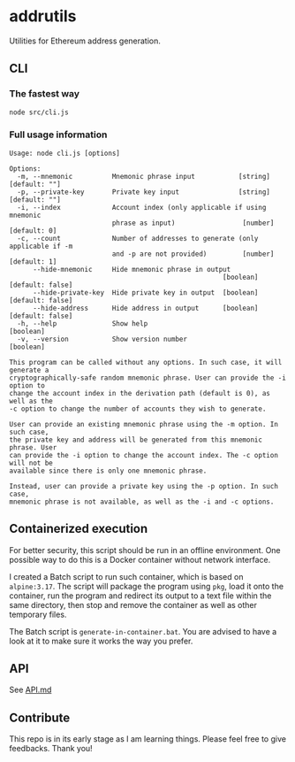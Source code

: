 # addrutils

Utilities for Ethereum address generation.

## CLI

### The fastest way

```bash
node src/cli.js
```

### Full usage information

```
Usage: node cli.js [options]

Options:
  -m, --mnemonic          Mnemonic phrase input           [string] [default: ""]
  -p, --private-key       Private key input               [string] [default: ""]
  -i, --index             Account index (only applicable if using mnemonic
                          phrase as input)                 [number] [default: 0]
  -c, --count             Number of addresses to generate (only applicable if -m
                          and -p are not provided)         [number] [default: 1]
      --hide-mnemonic     Hide mnemonic phrase in output
                                                      [boolean] [default: false]
      --hide-private-key  Hide private key in output  [boolean] [default: false]
      --hide-address      Hide address in output      [boolean] [default: false]
  -h, --help              Show help                                    [boolean]
  -v, --version           Show version number                          [boolean]

This program can be called without any options. In such case, it will generate a
cryptographically-safe random mnemonic phrase. User can provide the -i option to
change the account index in the derivation path (default is 0), as well as the
-c option to change the number of accounts they wish to generate.

User can provide an existing mnemonic phrase using the -m option. In such case,
the private key and address will be generated from this mnemonic phrase. User
can provide the -i option to change the account index. The -c option will not be
available since there is only one mnemonic phrase.

Instead, user can provide a private key using the -p option. In such case,
mnemonic phrase is not available, as well as the -i and -c options.
```

## Containerized execution

For better security, this script should be run in an offline
environment. One possible way to do this is a Docker container
without network interface.

I created a Batch script to run such container, which is based
on `alpine:3.17`. The script will package the program using `pkg`,
load it onto the container, run the program and redirect its
output to a text file within the same directory, then stop
and remove the container as well as other temporary files.

The Batch script is `generate-in-container.bat`. You are advised
to have a look at it to make sure it works the way you prefer.

## API

See [API.md](./API.md)

## Contribute

This repo is in its early stage as I am learning things.
Please feel free to give feedbacks. Thank you!
